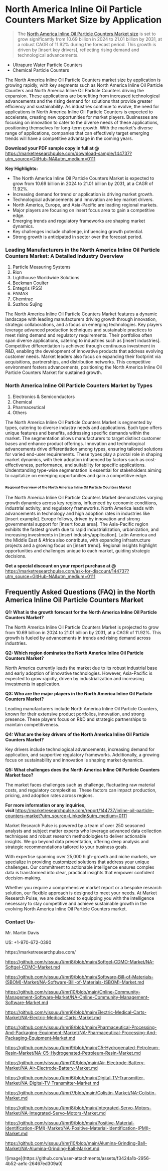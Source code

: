 <h1>North America Inline Oil Particle Counters Market&nbsp;Size by Application</h1><blockquote><p>The <a href="https://marketresearchpulse.com/download-sample/144737?utm_source=GitHub-NA&amp;utm_medium=0111">North America Inline Oil Particle Counters Market size</a> is set to grow significantly from 10.69 billion in 2024 to 21.01 billion by 2031, at a robust CAGR of 11.92% during the forecast period. This growth is driven by [insert key drivers], reflecting rising demand and technological advancements.</p></blockquote><ul><li>Ultrapure Water Particle Counters<li> Chemical Particle Counters</li></ul><p>The North America Inline Oil Particle Counters market size by application is growing rapidly, with key segments such as North America Inline Oil Particle Counters and North America Inline Oil Particle Counters driving the expansion. These applications are benefiting from increased technological advancements and the rising demand for solutions that provide greater efficiency and sustainability. As industries continue to evolve, the need for applications in North America Inline Oil Particle Counters is expected to accelerate, creating new opportunities for market players. Businesses are focusing on innovation to cater to the diverse needs of these applications, positioning themselves for long-term growth. With the market's diverse range of applications, companies that can effectively target emerging trends will have a competitive advantage in the coming years.</p><p><strong>Download your PDF sample copy in full at @ </strong><a href="https://marketresearchpulse.com/download-sample/144737?utm_source=GitHub-NA&amp;utm_medium=0111">https://marketresearchpulse.com/download-sample/144737?utm_source=GitHub-NA&amp;utm_medium=0111</a></p><p><strong>Key Highlights: </strong></p><ul><li>The North America Inline Oil Particle Counters Market is expected to grow from 10.69 billion in 2024 to 21.01 billion by 2031, at a CAGR of 11.92%.</li><li>Increasing demand for trend or application is driving market growth.</li><li>Technological advancements and innovation are key market drivers.</li><li>North America, Europe, and Asia-Pacific are leading regional markets.</li><li>Major players are focusing on insert focus area to gain a competitive edge.</li><li>Emerging trends and regulatory frameworks are shaping market dynamics.</li><li>Key challenges include challenge, influencing growth potential.</li><li>Strong growth is anticipated in sector over the forecast period.</li></ul><h3>Leading Manufacturers in the North America Inline Oil Particle Counters Market: A Detailed Industry Overview</h3><ol><li>Particle Measuring Systems</li><li>Rion</li><li>Lighthouse Worldwide Solutions</li><li>Beckman Coulter</li><li>Entegris (PSS)</li><li>PAMAS</li><li>Chemtrac</li><li>Suzhou Sujing</li></ol><div class="flex max-w-full flex-col flex-grow"><div class="min-h-8 text-message flex w-full flex-col items-end gap-2 whitespace-normal break-words [.text-message+&amp;]:mt-5" dir="auto" data-message-author-role="assistant" data-message-id="fd8432e4-4910-450d-b182-61b7bfb0a01f" data-message-model-slug="gpt-4o"><div class="flex w-full flex-col gap-1 empty:hidden first:pt-[3px]"><div class="markdown prose w-full break-words dark:prose-invert light"><p>The North America Inline Oil Particle Counters Market features a dynamic landscape with leading manufacturers driving growth through innovation, strategic collaborations, and a focus on emerging technologies. Key players leverage advanced production techniques and sustainable practices to meet rising demand and regulatory requirements. Their portfolios often span diverse applications, catering to industries such as [insert industries]. Competitive differentiation is achieved through continuous investment in R&amp;D, enabling the development of innovative products that address evolving customer needs. Market leaders also focus on expanding their footprint via acquisitions, partnerships, and distribution networks. This competitive environment fosters advancements, positioning the North America Inline Oil Particle Counters Market for sustained growth.</p></div></div></div></div><h3>North America Inline Oil Particle Counters Market by Types</h3><ol><li>Electronics & Semiconductors<li> Chemical<li> Pharmaceutical<li> Others</li></ol><div class="flex max-w-full flex-col flex-grow"><div class="min-h-8 text-message flex w-full flex-col items-end gap-2 whitespace-normal break-words [.text-message+&amp;]:mt-5" dir="auto" data-message-author-role="assistant" data-message-id="084470be-0bb7-4664-bddf-5156b4f41249" data-message-model-slug="gpt-4o-mini"><div class="flex w-full flex-col gap-1 empty:hidden first:pt-[3px]"><div class="markdown prose w-full break-words dark:prose-invert light"><p>The North America Inline Oil Particle Counters Market is segmented by types, catering to diverse industry needs and applications. Each type offers unique features and benefits, addressing specific demands within the market. The segmentation allows manufacturers to target distinct customer bases and enhance product offerings. Innovation and technological advancements drive differentiation among types, ensuring tailored solutions for varied end-user requirements. These types play a pivotal role in shaping market dynamics, with their adoption influenced by factors such as cost-effectiveness, performance, and suitability for specific applications. Understanding type-wise segmentation is essential for stakeholders aiming to capitalize on emerging opportunities and gain a competitive edge.</p></div></div></div></div><h3><span style="font-size: 11px;">Regional Overview of the North America Inline Oil Particle Counters Market</span></h3><div class="flex max-w-full flex-col flex-grow"><div class="min-h-8 text-message flex w-full flex-col items-end gap-2 whitespace-normal break-words [.text-message+&amp;]:mt-5" dir="auto" data-message-author-role="assistant" data-message-id="e9038762-ce64-4e30-91c9-9bd413514231" data-message-model-slug="gpt-4o-mini"><div class="flex w-full flex-col gap-1 empty:hidden first:pt-[3px]"><div class="markdown prose w-full break-words dark:prose-invert light"><p>The North America Inline Oil Particle Counters Market demonstrates varying growth dynamics across key regions, influenced by economic conditions, industrial activity, and regulatory frameworks. North America leads with advancements in technology and high adoption rates in industries like [insert example]. Europe follows, driven by innovation and strong governmental support for [insert focus area]. The Asia-Pacific region exhibits the fastest growth due to rapid industrialization, urbanization, and increasing investments in [insert industry/application]. Latin America and the Middle East &amp; Africa also contribute, with expanding infrastructure projects and a growing focus on [insert trend]. Regional insights highlight opportunities and challenges unique to each market, guiding strategic decisions.</p></div></div></div></div><p><strong>Get a special discount on your report purchase at @ </strong><a href="https://marketresearchpulse.com/ask-for-discount/144737?utm_source=GitHub-NA&amp;utm_medium=0111">https://marketresearchpulse.com/ask-for-discount/144737?utm_source=GitHub-NA&amp;utm_medium=0111</a></p><h2>Frequently Asked Questions (FAQ) in the North America Inline Oil Particle Counters Market</h2><p><strong>Q1: What is the growth forecast for the North America Inline Oil Particle Counters Market?</strong></p><p>The North America Inline Oil Particle Counters Market is projected to grow from 10.69 billion in 2024 to 21.01 billion by 2031, at a CAGR of 11.92%. This growth is fueled by advancements in trends and rising demand across industries.</p><p><strong>Q2: Which region dominates the North America Inline Oil Particle Counters Market?</strong></p><p>North America currently leads the market due to its robust industrial base and early adoption of innovative technologies. However, Asia-Pacific is expected to grow rapidly, driven by industrialization and increasing investments in application.</p><p><strong>Q3: Who are the major players in the North America Inline Oil Particle Counters Market?</strong></p><p>Leading manufacturers include North America Inline Oil Particle Counters, known for their extensive product portfolios, innovation, and strong presence. These players focus on R&amp;D and strategic partnerships to maintain competitiveness.</p><p><strong>Q4: What are the key drivers of the North America Inline Oil Particle Counters Market?</strong></p><p>Key drivers include technological advancements, increasing demand for application, and supportive regulatory frameworks. Additionally, a growing focus on sustainability and innovation is shaping market dynamics.</p><p><strong>Q5: What challenges does the North America Inline Oil Particle Counters Market face?</strong></p><p>The market faces challenges such as challenge, fluctuating raw material costs, and regulatory complexities. These factors can impact production, pricing, and adoption rates across regions.</p><p><strong>For more information or any inquiries, visit&nbsp;</strong><a href="https://marketresearchpulse.com/report/144737/inline-oil-particle-counters-market?utm_source=Linkedin&utm_medium=0111">https://marketresearchpulse.com/report/144737/inline-oil-particle-counters-market?utm_source=Linkedin&utm_medium=0111</a></p><p>Market Research Pulse is powered by a team of over 250 seasoned analysts and subject matter experts who leverage advanced data collection techniques and robust research methodologies to deliver actionable insights. We go beyond data presentation, offering deep analysis and strategic recommendations tailored to your business goals.</p><p>With expertise spanning over 25,000 high-growth and niche markets, we specialize in providing customized solutions that address your unique challenges. Our commitment to actionable intelligence ensures complex data is transformed into clear, practical insights that empower confident decision-making.</p><p>Whether you require a comprehensive market report or a bespoke research solution, our flexible approach is designed to meet your needs. At Market Research Pulse, we are dedicated to equipping you with the intelligence necessary to stay competitive and achieve sustainable growth in the evolving North America Inline Oil Particle Counters market.</p><h3><strong>Contact Us-</strong></h3><p>Mr. Martin Davis</p><p>US: +1-970-672-0390</p><p>https://marketresearchpulse.com/</p><p><a href="https://github.com/vissuuu1/mri8/blob/main/Softgel-CDMO-Market/NA-Softgel-CDMO-Market.md">https://github.com/vissuuu1/mri8/blob/main/Softgel-CDMO-Market/NA-Softgel-CDMO-Market.md</a></p><p><a href="https://github.com/vissuuu1/mri9/blob/main/Software-Bill-of-Materials-(SBOM)-Market/NA-Software-Bill-of-Materials-(SBOM)-Market.md">https://github.com/vissuuu1/mri9/blob/main/Software-Bill-of-Materials-(SBOM)-Market/NA-Software-Bill-of-Materials-(SBOM)-Market.md</a></p><p><a href="https://github.com/vissuuu1/mri10/blob/main/Online-Community-Management-Software-Market/NA-Online-Community-Management-Software-Market.md">https://github.com/vissuuu1/mri10/blob/main/Online-Community-Management-Software-Market/NA-Online-Community-Management-Software-Market.md</a></p><p><a href="https://github.com/vissuuu1/mri6/blob/main/Electric-Medical-Carts-Market/NA-Electric-Medical-Carts-Market.md">https://github.com/vissuuu1/mri6/blob/main/Electric-Medical-Carts-Market/NA-Electric-Medical-Carts-Market.md</a></p><p><a href="https://github.com/vissuuu1/mri8/blob/main/Pharmaceutical-Processing-And-Packaging-Equipment-Market/NA-Pharmaceutical-Processing-And-Packaging-Equipment-Market.md">https://github.com/vissuuu1/mri8/blob/main/Pharmaceutical-Processing-And-Packaging-Equipment-Market/NA-Pharmaceutical-Processing-And-Packaging-Equipment-Market.md</a></p><p><a href="https://github.com/vissuuu1/mri9/blob/main/C5-Hydrogenated-Petroleum-Resin-Market/NA-C5-Hydrogenated-Petroleum-Resin-Market.md">https://github.com/vissuuu1/mri9/blob/main/C5-Hydrogenated-Petroleum-Resin-Market/NA-C5-Hydrogenated-Petroleum-Resin-Market.md</a></p><p><a href="https://github.com/vissuuu1/mri10/blob/main/Air-Electrode-Battery-Market/NA-Air-Electrode-Battery-Market.md">https://github.com/vissuuu1/mri10/blob/main/Air-Electrode-Battery-Market/NA-Air-Electrode-Battery-Market.md</a></p><p><a href="https://github.com/vissuuu1/mri6/blob/main/Digital-TV-Transmitter-Market/NA-Digital-TV-Transmitter-Market.md">https://github.com/vissuuu1/mri6/blob/main/Digital-TV-Transmitter-Market/NA-Digital-TV-Transmitter-Market.md</a></p><p><a href="https://github.com/vissuuu1/mri7/blob/main/Colistin-Market/NA-Colistin-Market.md">https://github.com/vissuuu1/mri7/blob/main/Colistin-Market/NA-Colistin-Market.md</a></p><p><a href="https://github.com/vissuuu1/mri8/blob/main/Integrated-Servo-Motors-Market/NA-Integrated-Servo-Motors-Market.md">https://github.com/vissuuu1/mri8/blob/main/Integrated-Servo-Motors-Market/NA-Integrated-Servo-Motors-Market.md</a></p><p><a href="https://github.com/vissuuu1/mri9/blob/main/Positive-Material-Identification-(PMI)-Market/NA-Positive-Material-Identification-(PMI)-Market.md">https://github.com/vissuuu1/mri9/blob/main/Positive-Material-Identification-(PMI)-Market/NA-Positive-Material-Identification-(PMI)-Market.md</a></p><p><a href="https://github.com/vissuuu1/mri10/blob/main/Alumina-Grinding-Ball-Market/NA-Alumina-Grinding-Ball-Market.md">https://github.com/vissuuu1/mri10/blob/main/Alumina-Grinding-Ball-Market/NA-Alumina-Grinding-Ball-Market.md</a></p>
![image](https://github.com/user-attachments/assets/f3424a1b-2956-4b52-ae1c-26467ed309a0)
